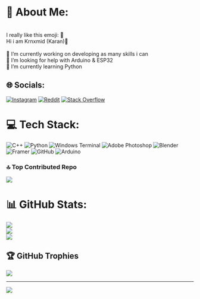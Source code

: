 # 💫 About Me:
 <br>I really like this emoji: 👾 <br>Hi i am Krnxmid (Karan)👾<br><br>🔭 I’m currently working on developing as many skills i can<br>🤝 I’m looking for help with Arduino & ESP32<br>🌱 I’m currently learning Python


## 🌐 Socials:
[![Instagram](https://img.shields.io/badge/Instagram-%23E4405F.svg?logo=Instagram&logoColor=white)](https://instagram.com/krnxmid) [![Reddit](https://img.shields.io/badge/Reddit-%23FF4500.svg?logo=Reddit&logoColor=white)](https://reddit.com/user/krnxmid) [![Stack Overflow](https://img.shields.io/badge/-Stackoverflow-FE7A16?logo=stack-overflow&logoColor=white)](https://stackoverflow.com/users/user:26368222) 

# 💻 Tech Stack:
![C++](https://img.shields.io/badge/c++-%2300599C.svg?style=for-the-badge&logo=c%2B%2B&logoColor=white) ![Python](https://img.shields.io/badge/python-3670A0?style=for-the-badge&logo=python&logoColor=ffdd54) ![Windows Terminal](https://img.shields.io/badge/Windows%20Terminal-%234D4D4D.svg?style=for-the-badge&logo=windows-terminal&logoColor=white) ![Adobe Photoshop](https://img.shields.io/badge/adobe%20photoshop-%2331A8FF.svg?style=for-the-badge&logo=adobe%20photoshop&logoColor=white) ![Blender](https://img.shields.io/badge/blender-%23F5792A.svg?style=for-the-badge&logo=blender&logoColor=white) ![Framer](https://img.shields.io/badge/Framer-black?style=for-the-badge&logo=framer&logoColor=blue) ![GitHub](https://img.shields.io/badge/github-%23121011.svg?style=for-the-badge&logo=github&logoColor=white) ![Arduino](https://img.shields.io/badge/-Arduino-00979D?style=for-the-badge&logo=Arduino&logoColor=white) 

### 🔝 Top Contributed Repo
![](https://github-contributor-stats.vercel.app/api?username=krnxmid&limit=5&theme=dark&combine_all_yearly_contributions=true)

# 📊 GitHub Stats:
![](https://github-readme-stats.vercel.app/api?username=krnxmid&theme=dark&hide_border=false&include_all_commits=false&count_private=false)<br/>
![](https://github-readme-streak-stats.herokuapp.com/?user=krnxmid&theme=dark&hide_border=false)<br/>
![](https://github-readme-stats.vercel.app/api/top-langs/?username=krnxmid&theme=dark&hide_border=false&include_all_commits=false&count_private=false&layout=compact)

## 🏆 GitHub Trophies
![](https://github-profile-trophy.vercel.app/?username=krnxmid&theme=default&no-frame=false&no-bg=true&margin-w=4)



---
[![](https://visitcount.itsvg.in/api?id=krnxmid&label=Profile%20Views&color=1&icon=5&pretty=false)](https://visitcount.itsvg.in)

<!-- Proudly created with GPRM ( https://gprm.itsvg.in ) -->

